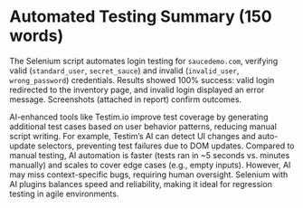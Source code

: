 # Automated Testing Summary (150 words)

The Selenium script automates login testing for `saucedemo.com`, verifying valid (`standard_user`, `secret_sauce`) and invalid (`invalid_user`, `wrong_password`) credentials. Results showed 100% success: valid login redirected to the inventory page, and invalid login displayed an error message. Screenshots (attached in report) confirm outcomes.

AI-enhanced tools like Testim.io improve test coverage by generating additional test cases based on user behavior patterns, reducing manual script writing. For example, Testim’s AI can detect UI changes and auto-update selectors, preventing test failures due to DOM updates. Compared to manual testing, AI automation is faster (tests ran in ~5 seconds vs. minutes manually) and scales to cover edge cases (e.g., empty inputs). However, AI may miss context-specific bugs, requiring human oversight. Selenium with AI plugins balances speed and reliability, making it ideal for regression testing in agile environments.
